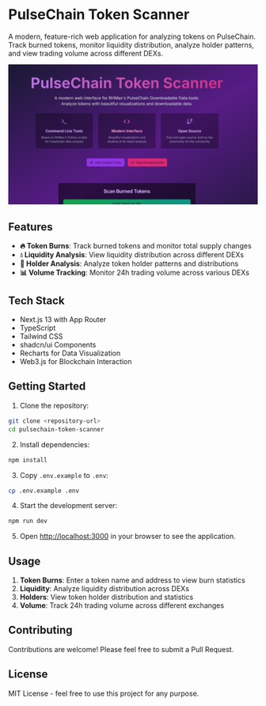 # PulseChain Token Scanner

A modern, feature-rich web application for analyzing tokens on PulseChain. Track burned tokens, monitor liquidity distribution, analyze holder patterns, and view trading volume across different DEXs.

![Token Scanner](/public/readme.png)

## Features

- **🔥 Token Burns**: Track burned tokens and monitor total supply changes
- **💧 Liquidity Analysis**: View liquidity distribution across different DEXs
- **👥 Holder Analysis**: Analyze token holder patterns and distributions
- **📊 Volume Tracking**: Monitor 24h trading volume across various DEXs

## Tech Stack

- Next.js 13 with App Router
- TypeScript
- Tailwind CSS
- shadcn/ui Components
- Recharts for Data Visualization
- Web3.js for Blockchain Interaction

## Getting Started

1. Clone the repository:
```bash
git clone <repository-url>
cd pulsechain-token-scanner
```

2. Install dependencies:
```bash
npm install
```

3. Copy `.env.example` to `.env`:
```bash
cp .env.example .env
```

4. Start the development server:
```bash
npm run dev
```

5. Open [http://localhost:3000](http://localhost:3000) in your browser to see the application.

## Usage

1. **Token Burns**: Enter a token name and address to view burn statistics
2. **Liquidity**: Analyze liquidity distribution across DEXs
3. **Holders**: View token holder distribution and statistics
4. **Volume**: Track 24h trading volume across different exchanges

## Contributing

Contributions are welcome! Please feel free to submit a Pull Request.

## License

MIT License - feel free to use this project for any purpose.
